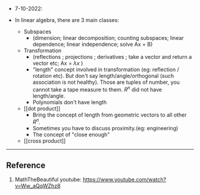 - 7-10-2022:

- In linear algebra, there are 3 main classes:
	- Subspaces 
		- (dimension; linear decomposition; counting subspaces; linear dependence; linear independence; solve Ax = B)
	- Transformation 
		- (reflections ; projections ; derivatives ;  take a vector and return a vector etc; Ax = $\lambda x$ )
		- "length" concept involved in transformation (eg: reflection / rotation etc). But don't say length/angle/orthogonal (such association is not healthy).  Those are tuples of number, you cannot take a tape measure to them.  $R^n$ did not have length/angle.
		- Polynomials don't have length
	- [[dot product]]
		- Bring the concept of length from geometric vectors to all other $R^n$. 
		- Sometimes you have to discuss proximity.(eg: engineering)
		- The concept of "close enough"
	- [[cross product]]

---
## Reference

1. MathTheBeautiful youtube: https://www.youtube.com/watch?v=Ww_aQqWZhz8